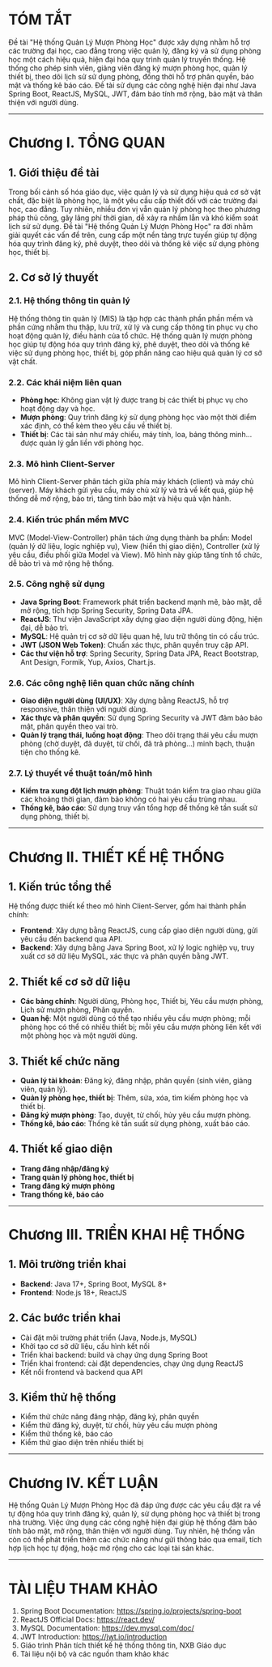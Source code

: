 # TÓM TẮT

Đề tài "Hệ thống Quản Lý Mượn Phòng Học" được xây dựng nhằm hỗ trợ các trường đại học, cao đẳng trong việc quản lý, đăng ký và sử dụng phòng học một cách hiệu quả, hiện đại hóa quy trình quản lý truyền thống. Hệ thống cho phép sinh viên, giảng viên đăng ký mượn phòng học, quản lý thiết bị, theo dõi lịch sử sử dụng phòng, đồng thời hỗ trợ phân quyền, bảo mật và thống kê báo cáo. Đề tài sử dụng các công nghệ hiện đại như Java Spring Boot, ReactJS, MySQL, JWT, đảm bảo tính mở rộng, bảo mật và thân thiện với người dùng.

---

# Chương I. TỔNG QUAN

## 1. Giới thiệu đề tài

Trong bối cảnh số hóa giáo dục, việc quản lý và sử dụng hiệu quả cơ sở vật chất, đặc biệt là phòng học, là một yêu cầu cấp thiết đối với các trường đại học, cao đẳng. Tuy nhiên, nhiều đơn vị vẫn quản lý phòng học theo phương pháp thủ công, gây lãng phí thời gian, dễ xảy ra nhầm lẫn và khó kiểm soát lịch sử sử dụng. Đề tài "Hệ thống Quản Lý Mượn Phòng Học" ra đời nhằm giải quyết các vấn đề trên, cung cấp một nền tảng trực tuyến giúp tự động hóa quy trình đăng ký, phê duyệt, theo dõi và thống kê việc sử dụng phòng học, thiết bị.

## 2. Cơ sở lý thuyết

### 2.1. Hệ thống thông tin quản lý

Hệ thống thông tin quản lý (MIS) là tập hợp các thành phần phần mềm và phần cứng nhằm thu thập, lưu trữ, xử lý và cung cấp thông tin phục vụ cho hoạt động quản lý, điều hành của tổ chức. Hệ thống quản lý mượn phòng học giúp tự động hóa quy trình đăng ký, phê duyệt, theo dõi và thống kê việc sử dụng phòng học, thiết bị, góp phần nâng cao hiệu quả quản lý cơ sở vật chất.

### 2.2. Các khái niệm liên quan

- **Phòng học**: Không gian vật lý được trang bị các thiết bị phục vụ cho hoạt động dạy và học.
- **Mượn phòng**: Quy trình đăng ký sử dụng phòng học vào một thời điểm xác định, có thể kèm theo yêu cầu về thiết bị.
- **Thiết bị**: Các tài sản như máy chiếu, máy tính, loa, bảng thông minh... được quản lý gắn liền với phòng học.

### 2.3. Mô hình Client-Server

Mô hình Client-Server phân tách giữa phía máy khách (client) và máy chủ (server). Máy khách gửi yêu cầu, máy chủ xử lý và trả về kết quả, giúp hệ thống dễ mở rộng, bảo trì, tăng tính bảo mật và hiệu quả vận hành.

### 2.4. Kiến trúc phần mềm MVC

MVC (Model-View-Controller) phân tách ứng dụng thành ba phần: Model (quản lý dữ liệu, logic nghiệp vụ), View (hiển thị giao diện), Controller (xử lý yêu cầu, điều phối giữa Model và View). Mô hình này giúp tăng tính tổ chức, dễ bảo trì và mở rộng hệ thống.

### 2.5. Công nghệ sử dụng

- **Java Spring Boot**: Framework phát triển backend mạnh mẽ, bảo mật, dễ mở rộng, tích hợp Spring Security, Spring Data JPA.
- **ReactJS**: Thư viện JavaScript xây dựng giao diện người dùng động, hiện đại, dễ bảo trì.
- **MySQL**: Hệ quản trị cơ sở dữ liệu quan hệ, lưu trữ thông tin có cấu trúc.
- **JWT (JSON Web Token)**: Chuẩn xác thực, phân quyền truy cập API.
- **Các thư viện hỗ trợ**: Spring Security, Spring Data JPA, React Bootstrap, Ant Design, Formik, Yup, Axios, Chart.js.

### 2.6. Các công nghệ liên quan chức năng chính

- **Giao diện người dùng (UI/UX)**: Xây dựng bằng ReactJS, hỗ trợ responsive, thân thiện với người dùng.
- **Xác thực và phân quyền**: Sử dụng Spring Security và JWT đảm bảo bảo mật, phân quyền theo vai trò.
- **Quản lý trạng thái, luồng hoạt động**: Theo dõi trạng thái yêu cầu mượn phòng (chờ duyệt, đã duyệt, từ chối, đã trả phòng...) minh bạch, thuận tiện cho thống kê.

### 2.7. Lý thuyết về thuật toán/mô hình

- **Kiểm tra xung đột lịch mượn phòng**: Thuật toán kiểm tra giao nhau giữa các khoảng thời gian, đảm bảo không có hai yêu cầu trùng nhau.
- **Thống kê, báo cáo**: Sử dụng truy vấn tổng hợp để thống kê tần suất sử dụng phòng, thiết bị.

---

# Chương II. THIẾT KẾ HỆ THỐNG

## 1. Kiến trúc tổng thể

Hệ thống được thiết kế theo mô hình Client-Server, gồm hai thành phần chính:
- **Frontend**: Xây dựng bằng ReactJS, cung cấp giao diện người dùng, gửi yêu cầu đến backend qua API.
- **Backend**: Xây dựng bằng Java Spring Boot, xử lý logic nghiệp vụ, truy xuất cơ sở dữ liệu MySQL, xác thực và phân quyền bằng JWT.

## 2. Thiết kế cơ sở dữ liệu

- **Các bảng chính**: Người dùng, Phòng học, Thiết bị, Yêu cầu mượn phòng, Lịch sử mượn phòng, Phân quyền.
- **Quan hệ**: Một người dùng có thể tạo nhiều yêu cầu mượn phòng; mỗi phòng học có thể có nhiều thiết bị; mỗi yêu cầu mượn phòng liên kết với một phòng học và một người dùng.

## 3. Thiết kế chức năng

- **Quản lý tài khoản**: Đăng ký, đăng nhập, phân quyền (sinh viên, giảng viên, quản lý).
- **Quản lý phòng học, thiết bị**: Thêm, sửa, xóa, tìm kiếm phòng học và thiết bị.
- **Đăng ký mượn phòng**: Tạo, duyệt, từ chối, hủy yêu cầu mượn phòng.
- **Thống kê, báo cáo**: Thống kê tần suất sử dụng phòng, xuất báo cáo.

## 4. Thiết kế giao diện

- **Trang đăng nhập/đăng ký**
- **Trang quản lý phòng học, thiết bị**
- **Trang đăng ký mượn phòng**
- **Trang thống kê, báo cáo**

---

# Chương III. TRIỂN KHAI HỆ THỐNG

## 1. Môi trường triển khai

- **Backend**: Java 17+, Spring Boot, MySQL 8+
- **Frontend**: Node.js 18+, ReactJS

## 2. Các bước triển khai

- Cài đặt môi trường phát triển (Java, Node.js, MySQL)
- Khởi tạo cơ sở dữ liệu, cấu hình kết nối
- Triển khai backend: build và chạy ứng dụng Spring Boot
- Triển khai frontend: cài đặt dependencies, chạy ứng dụng ReactJS
- Kết nối frontend và backend qua API

## 3. Kiểm thử hệ thống

- Kiểm thử chức năng đăng nhập, đăng ký, phân quyền
- Kiểm thử đăng ký, duyệt, từ chối, hủy yêu cầu mượn phòng
- Kiểm thử thống kê, báo cáo
- Kiểm thử giao diện trên nhiều thiết bị

---

# Chương IV. KẾT LUẬN

Hệ thống Quản Lý Mượn Phòng Học đã đáp ứng được các yêu cầu đặt ra về tự động hóa quy trình đăng ký, quản lý, sử dụng phòng học và thiết bị trong nhà trường. Việc ứng dụng các công nghệ hiện đại giúp hệ thống đảm bảo tính bảo mật, mở rộng, thân thiện với người dùng. Tuy nhiên, hệ thống vẫn còn có thể phát triển thêm các chức năng như gửi thông báo qua email, tích hợp lịch học tự động, hoặc mở rộng cho các loại tài sản khác.

---

# TÀI LIỆU THAM KHẢO

1. Spring Boot Documentation: https://spring.io/projects/spring-boot  
2. ReactJS Official Docs: https://react.dev/  
3. MySQL Documentation: https://dev.mysql.com/doc/  
4. JWT Introduction: https://jwt.io/introduction  
5. Giáo trình Phân tích thiết kế hệ thống thông tin, NXB Giáo dục  
6. Tài liệu nội bộ và các nguồn tham khảo khác 